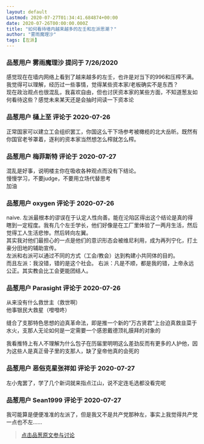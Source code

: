 ```yaml
---
layout: default
Lastmod: 2020-07-27T01:34:41.684874+00:00
date: 2020-07-26T00:00:00.000Z
title: "如何看待墙内越来越多的左壬和左派思潮？"
author: "雾雨魔理沙"
tags: [左派]
---
```



### 品葱用户 **雾雨魔理沙** 提问于 7/26/2020
    
感觉现在在墙内网络上看到了越来越多的左壬，也许是对当下的996和压榨不满。我觉得可以理解，经历过一些事情，觉得某些资本家/老板确实不是东西？  
现在政治观点也很混乱，我喜欢自由，但也讨厌资本家的某些方面，不知道葱友如何看待这些？感觉未来某天还是会抽时间读一下资本论
    
                

### 品葱用户 **樋上至** 评论于 2020-07-26
        
正常国家可以建立工会组织罢工，你国这么干下场参考被橄榄的北大岳昕。既然有你国官老爷罩着，逐利的资本家当然想怎么榨就怎么榨。
        
                

### 品葱用户 **梅菲斯特** 评论于 2020-07-27
        
混乱是好事，说明楼主你在吸收各种观点而没有下结论。  
慢慢学习，不要judge，不要用立场代替思考  
加油
        
                

### 品葱用户 **oxygen** 评论于 2020-07-26
        
naive. 左派最根本的谬误在于认定人性向善。能在沦陷区得出这个结论是真的得瞎到一定程度。我有几个左壬学长，他们好像是在工厂里体验了一两月生活，然后觉得工人生活悲惨。然后转向左翼。  
其实我对他们最担心的一点是他们的意识形态会被维尼利用，成为再列宁化，打土豪分田地的辅助宣传。  
左派和右派可以通过不同的方式（工会/教会）达到构建小共同体的目的。  
而且左派：我没错，错的是这个社会。 右派：凡是不顺，都是我的错，上帝永远公正。其实教会比工会更能团结人。
        
                

### 品葱用户 **Parasight** 评论于 2020-07-26
        
从来没有什么救世主（救世啊）  
他事银民大救星（噔噔咚）  
  
缝合了支那特色思想的迫真革命法，即是推一个新的“万古贤君”上台迫真救韭菜于水火，支那人无论如何是一定需要一个感恩戴德顶礼膜拜的对象的  
  
我看推特上有人不理解为什么包子在历届里明明这么差劲反而有更多的人护他，因为这些人是真正骨子里的支那人，缺了皇帝他真的会死的
        
                

### 品葱用户 **恶俗克星张祥如** 评论于 2020-07-27
        
左小鬼罢了，学了几个新词就来指点江山，说不定连毛选都没看完呢
        
                

### 品葱用户 **Sean1999** 评论于 2020-07-27
        
我可能算是便便准准的左派了，但是我又不是共产党那种左，事实上我觉得共产党一点也不左……
        
                





> [点击品葱原文参与讨论](https://pincong.rocks/question/28990)

